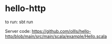 # hello-http
to run: sbt run

Server code:
https://github.com/ollls/hello-http/blob/main/src/main/scala/example/Hello.scala
